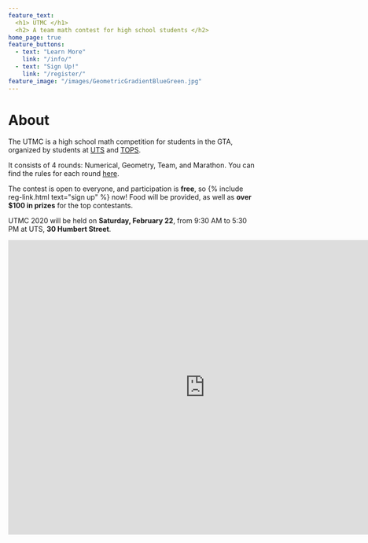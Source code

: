 ```yaml
---
feature_text:
  <h1> UTMC </h1>
  <h2> A team math contest for high school students </h2>
home_page: true
feature_buttons:
  - text: "Learn More"
    link: "/info/"
  - text: "Sign Up!"
    link: "/register/"
feature_image: "/images/GeometricGradientBlueGreen.jpg"
---
```


<div id="about">
<h1>About</h1>
</div>

The UTMC is a high school math competition for students in the GTA, organized by students at
[UTS](https://utschools.ca) and [TOPS](http://www.topsprogram.ca).

It consists of 4 rounds: Numerical, Geometry, Team, and Marathon. You can find the rules for
each round [here](/rules/).

The contest is open to everyone, and participation is **free**, so
{% include reg-link.html text="sign up" %} now! Food will be provided, as well as **over $100
in prizes** for the top contestants.

UTMC 2020 will be held on **Saturday, February 22**, from 9:30 AM to 5:30 PM at UTS,
**30 Humbert Street**.

<div class="map">
<iframe src="https://www.google.com/maps/embed?pb=!1m18!1m12!1m3!1d2887.1037295266788!2d-79.4232134842772!3d43.64601016091323!2m3!1f0!2f0!3f0!3m2!1i1024!2i768!4f13.1!3m3!1m2!1s0x882b34fe8ca8c9c1%3A0x489e6344e7120e99!2s30%20Humbert%20St%2C%20Toronto%2C%20ON%20M6J%203A9!5e0!3m2!1sen!2sca!4v1576197784167!5m2!1sen!2sca" width="800" height="600" frameborder="0" style="border:0;" allowfullscreen=""></iframe>
</div>
